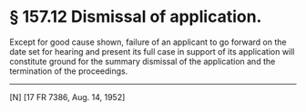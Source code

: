 # § 157.12   Dismissal of application.

Except for good cause shown, failure of an applicant to go forward on the date set for hearing and present its full case in support of its application will constitute ground for the summary dismissal of the application and the termination of the proceedings.



---

[N] [17 FR 7386, Aug. 14, 1952] 




